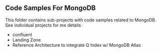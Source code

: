 ## Code Samples For MongoDB

This folder contains sub-projects with code samples related to MongoDB.  See individual projects for me details

- confluent 
- Landing Zone
- Reference Architecture to integrate Q Index w/ MongoDB Atlas


